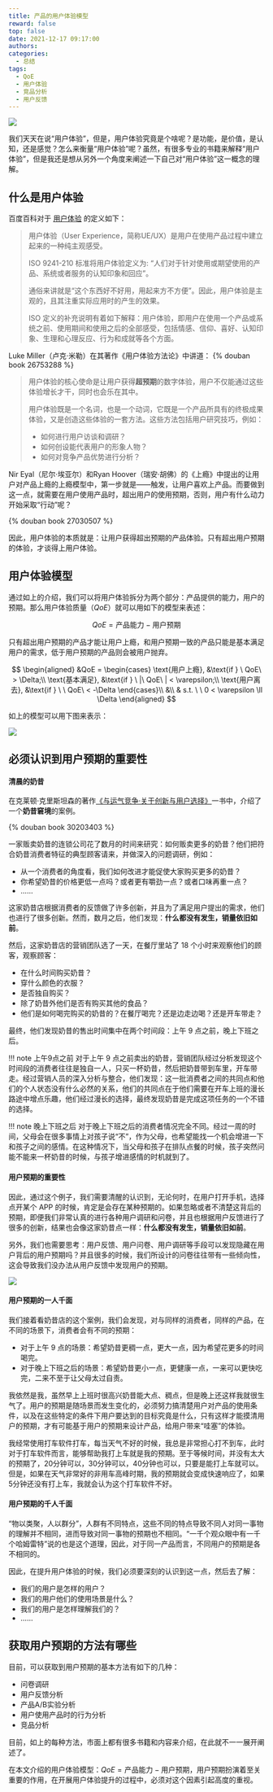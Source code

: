 ```yaml
---
title: 产品的用户体验模型
reward: false
top: false
date: 2021-12-17 09:17:00
authors:
categories:
  - 总结
tags:
  - QoE
  - 用户体验
  - 竞品分析
  - 用户反馈
---
```


![](1.png)

我们天天在说“用户体验”，但是，用户体验究竟是个啥呢？是功能，是价值，是认知，还是感觉？怎么来衡量“用户体验”呢？虽然，有很多专业的书籍来解释“用户体验”，但是我还是想从另外一个角度来阐述一下自己对“用户体验”这一概念的理解。

<!--more-->

## 什么是用户体验
百度百科对于 [用户体验](https://baike.baidu.com/item/%E7%94%A8%E6%88%B7%E4%BD%93%E9%AA%8C/1994) 的定义如下：

> 用户体验（User Experience，简称UE/UX）是用户在使用产品过程中建立起来的一种纯主观感受。
> 
> ISO 9241-210 标准将用户体验定义为: “人们对于针对使用或期望使用的产品、系统或者服务的认知印象和回应”。
> 
> 通俗来讲就是“这个东西好不好用，用起来方不方便”。因此，用户体验是主观的，且其注重实际应用时的产生的效果。
>
> ISO 定义的补充说明有着如下解释：用户体验，即用户在使用一个产品或系统之前、使用期间和使用之后的全部感受，包括情感、信仰、喜好、认知印象、生理和心理反应、行为和成就等各个方面。

Luke Miller（卢克·米勒）在其著作《用户体验方法论》中讲道：
{% douban book 26753288 %}
> 用户体验的核心使命是让用户获得**超预期**的数字体验，用户不仅能通过这些体验增长才干，同时也会乐在其中。
> 
> 用户体验既是一个名词，也是一个动词，它既是一个产品所具有的终极成果体验，又是创造这些体验的一套方法。这些方法包括用户研究技巧，例如：
> * 如何进行用户访谈和调研？
> * 如何创设能代表用户的形象人物？
> * 如何对竞争产品优势进行分析？

Nir Eyal（尼尔·埃亚尔）和Ryan Hoover（瑞安·胡佛）的《上瘾》中提出的让用户对产品上瘾的上瘾模型中，第一步就是——触发，让用户喜欢上产品。而要做到这一点，就需要在用户使用产品时，超出用户的使用预期，否则，用户有什么动力开始采取“行动”呢？

{% douban book 27030507 %}

因此，用户体验的本质就是：让用户获得超出预期的产品体验。只有超出用户预期的体验，才谈得上用户体验。

## 用户体验模型
通过如上的介绍，我们可以将用户体验拆分为两个部分：产品提供的能力，用户的预期。那么用户体验质量（*QoE*）就可以用如下的模型来表述：

$$
QoE = \text{产品能力} - \text{用户预期}
$$

只有超出用户预期的产品才能让用户上瘾，和用户预期一致的产品只能是基本满足用户的需求，低于用户预期的产品则会被用户抛弃。

$$
\begin{aligned}
&QoE = \begin{cases}
\text{用户上瘾}, &\text{if } \ QoE\  > \Delta;\\
\text{基本满足}, &\text{if } \ |\ QoE\ | < \varepsilon;\\
\text{用户离去}, &\text{if } \ \ QoE\  <  -\Delta
\end{cases}\\
&\\
& s.t. \ \ 0 < \varepsilon \ll \Delta
\end{aligned}
$$

如上的模型可以用下图来表示：

![](2.png)

## 必须认识到用户预期的重要性
#### 清晨的奶昔
在克莱顿·克里斯坦森的著作[《与运气竞争·关于创新与用户选择》](https://book.douban.com/subject/30203403/)一书中，介绍了一个**奶昔窘境**的案例。

<!--![](3.jpeg)-->

{% douban book 30203403 %}

一家贩卖奶昔的连锁公司花了数月的时间来研究：如何贩卖更多的奶昔？他们把符合奶昔消费者特征的典型顾客请来，并做深入的问题调研，例如：
* 从一个消费者的角度看，我们如何改进才能促使大家购买更多的奶昔？
* 你希望奶昔的价格更低一点吗？或者更有嚼劲一点？或者口味再重一点？
* ……

这家奶昔店根据消费者的反馈做了许多创新，并且为了满足用户提出的需求，他们也进行了很多创新。然而，数月之后，他们发现：**什么都没有发生，销量依旧如前**。

然后，这家奶昔店的营销团队选了一天，在餐厅里站了 18 个小时来观察他们的顾客，观察顾客：
* 在什么时间购买奶昔？
* 穿什么颜色的衣服？
* 是否独自购买？
* 除了奶昔外他们是否有购买其他的食品？
* 他们是如何喝完购买的奶昔的？在餐厅喝完？还是边走边喝？还是开车带走？

最终，他们发现奶昔的售出时间集中在两个时间段：上午 9 点之前，晚上下班之后。

!!! note 上午9点之前
    对于上午 9 点之前卖出的奶昔，营销团队经过分析发现这个时间段的消费者往往是独自一人，只买一杯奶昔，然后把奶昔带到车里，开车带走。经过营销人员的深入分析与整合，他们发现：这一批消费者之间的共同点和他们的个人状态没有什么必然的关系，他们的共同点在于他们需要在开车上班的漫长路途中增点乐趣，他们经过漫长的选择，最终发现奶昔是完成这项任务的一个不错的选择。

!!! note 晚上下班之后
    对于晚上下班之后的消费者情况完全不同。经过一周的时间，父母会在很多事情上对孩子说“不”，作为父母，也希望能找一个机会增进一下和孩子之间的感情。在这种情况下，当父母和孩子在排队点餐的时候，孩子突然问能不能来一杯奶昔的时候，与孩子增进感情的时机就到了。

#### 用户预期的重要性
因此，通过这个例子，我们需要清醒的认识到，无论何时，在用户打开手机，选择点开某个 APP 的时候，肯定是会存在某种预期的。如果忽略或者不清楚这背后的预期，即便我们非常认真的进行各种用户调研和问卷，并且也根据用户反馈进行了很多的创新，结果也会像这家奶昔点一样：**什么都没有发生，销量依旧如前**。

另外，我们也需要思考：用户反馈、用户问卷、用户调研等手段可以发现隐藏在用户背后的用户预期吗？并且很多的时候，我们所设计的问卷往往带有一些倾向性，这会导致我们没办法从用户反馈中发现用户的预期。

![](4.png)

#### 用户预期的一人千面
我们接着看奶昔店的这个案例，我们会发现，对与同样的消费者，同样的产品，在不同的场景下，消费者会有不同的预期：
* 对于上午 9 点的场景：希望奶昔更稠一点，更大一点，因为希望花更多的时间喝完。
* 对于晚上下班之后的场景：希望奶昔更小一点，更健康一点，一来可以更快吃完，二来不至于让父母太过自责。

我依然是我，虽然早上上班时很高兴奶昔能大点、稠点，但是晚上还这样我就很生气了。用户的预期是随场景而发生变化的，必须努力搞清楚用户对产品的使用条件，以及在这些特定的条件下用户要达到的目标究竟是什么，只有这样才能摸清用户的预期，才有可能基于用户的预期来设计产品，给用户带来“哇塞”的体验。

我经常使用打车软件打车，每当天气不好的时候，我总是非常担心打不到车，此时对于打车软件而言，能够帮助我打上车就是我的预期。至于等候时间，并没有太大的预期了，20分钟可以，30分钟可以，40分钟也可以，只要是能打上车就可以。但是，如果在天气非常好的非用车高峰时期，我的预期就会变成快速响应了，如果5分钟还没有打上车，我就会认为这个打车软件不好。

#### 用户预期的千人千面
“物以类聚，人以群分”，人群有不同特点，这些不同的特点导致不同人对同一事物的理解并不相同，进而导致对同一事物的预期也不相同。“一千个观众眼中有一千个哈姆雷特”说的也是这个道理，因此，对于同一产品而言，不同用户的预期是各不相同的。

因此，在提升用户体验的时候，我们必须要深刻的认识到这一点，然后去了解：
* 我们的用户是怎样的用户？
* 我们的用户他们的使用场景是什么？
* 我们的用户是怎样理解我们的？
* ……

## 获取用户预期的方法有哪些
目前，可以获取到用户预期的基本方法有如下的几种：
* 问卷调研
* 用户反馈分析
* 产品A/B实验分析
* 用户使用产品时的行为分析
* 竞品分析

目前，如上的每种方法，市面上都有很多书籍和内容来介绍，在此就不一一展开阐述了。

在本文介绍的用户体验模型：$QoE=\text{产品能力}-\text{用户预期}$，用户预期扮演着至关重要的作用，在开展用户体验提升的过程中，必须对这个因素引起高度的重视。


